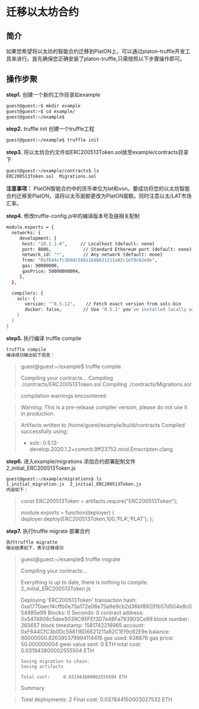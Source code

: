 # 迁移以太坊合约

## 简介 

​      如果您希望将以太坊的智能合约迁移到PlatON上，可以通过platon-truffle开发工具来进行。首先确保您正确安装了platon-truffle,只需按照以下步骤操作即可。

## 操作步聚

**step1.** 创建一个新的工作目录如example
```bash
guest@guest:~$ mkdir example
guest@guest:~$ cd example/
guest@guest:~/example$
```
**step2.** truffle init 创建一个truffle工程
```bash
guest@guest:~/example$ truffle init
```
**step3.** 将以太坊合约文件如ERC200513Token.sol放至example/contracts目录下
```bash
guest@guest:~/example/contracts$ ls
ERC200513Token.sol  Migrations.sol
```
**注意事项：** PlatON智能合约中的货币单位为lat和von。要成功将您的以太坊智能合约迁移至PlatON，请将以太币面额更改为PlatON面额。同时注意以太/LAT市场汇率。

**step4.** 修改truffle-config.js中的编译版本号及链相关配制
```bash
module.exports = {
  networks: {
     development: {
      host: "10.1.1.6",     // Localhost (default: none)
      port: 8806,            // Standard Ethereum port (default: none)
      network_id: "*",       // Any network (default: none)
      from: "0xf644cfc3b0dc588116d6621211a82c1ef9c62e9e",
      gas: 90000000,
      gasPrice: 50000000004,	     
     },
  },

  compilers: {
    solc: {
       version: "^0.5.12",    // Fetch exact version from solc-bin
       docker: false,        // Use "0.5.1" you've installed locally with docker
    }
  }
}
```

**step5.** 执行编译 truffle compile
```bash
truffle compile
编译成功输出如下信息：
```
>guest@guest:~/example$ truffle compile
>
>Compiling your contracts...
> Compiling ./contracts/ERC200513Token.sol
> Compiling ./contracts/Migrations.sol

>   compilation warnings encountered:

>Warning: This is a pre-release compiler version, please do not use it in production.

> Artifacts written to /home/guest/example/build/contracts
> Compiled successfully using:
>
>   - solc: 0.5.13-develop.2020.1.2+commit.9ff23752.mod.Emscripten.clang


**step6.** 进入example/migrations 添加合约部署配制文件2_initial_ERC200513Token.js
```bash
guest@guest:~/example/migrations$ ls
1_initial_migration.js  2_initial_ERC200513Token.js
内容如下：
```
> const ERC200513Token = artifacts.require("ERC200513Token");
>   
> module.exports = function(deployer) {
>   deployer.deploy(ERC200513Token,100,'PLA','PLAT');
> };


**step7.** 执行truffle migrate 部署合约

```bash
执行truffle migratte
输出结果如下，表示迁移成功
```
>guest@guest:~/example$ truffle migrate
>
>Compiling your contracts...
>
> Everything is up to date, there is nothing to compile.
>2_initial_ERC200513Token.js
>
>   Deploying 'ERC200513Token'
>     transaction hash:    0xa1770aecf4cffb0e75a172e06e75a9e9cb2d36bf89291b57d504e8c054985e99
>     Blocks: 0            Seconds: 0
>     contract address:    0x5474608c5dee5039C95FEf3D7e48Fa793903Ce99
>     block number:        265657
>     block timestamp:     1581742216965
>     account:             0xF644CfC3b0Dc588116D6621211a82C1Ef9c62E9e
>     balance:             90000000.826385379994114416
>     gas used:            638876
>     gas price:           50.000000004 gwei
>     value sent:          0 ETH
>     total cost:          0.031943800002555504 ETH
>    
>    
>     Saving migration to chain.
>     Saving artifacts
>    
>     Total cost:     0.031943800002555504 ETH
>
>
>Summary

> Total deployments:   2
> Final cost:          0.037844150003027532 ETH




